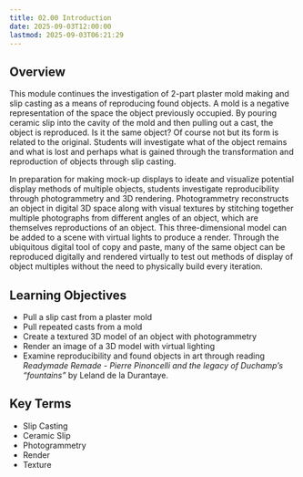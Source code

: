 ```yaml
---
title: 02.00 Introduction
date: 2025-09-03T12:00:00
lastmod: 2025-09-03T06:21:29
---
```


## Overview

This module continues the investigation of 2-part plaster mold making and slip casting as a means of reproducing found objects. A mold is a negative representation of the space the object previously occupied. By pouring ceramic slip into the cavity of the mold and then pulling out a cast, the object is reproduced. Is it the same object? Of course not but its form is related to the original. Students will investigate what of the object remains and what is lost and perhaps what is gained through the transformation and reproduction of objects through slip casting.

In preparation for making mock-up displays to ideate and visualize potential display methods of multiple objects, students investigate reproducibility through photogrammetry and 3D rendering. Photogrammetry reconstructs an object in digital 3D space along with visual textures by stitching together multiple photographs from different angles of an object, which are themselves reproductions of an object. This three-dimensional model can be added to a scene with virtual lights to produce a render. Through the ubiquitous digital tool of copy and paste, many of the same object can be reproduced digitally and rendered virtually to test out methods of display of object multiples without the need to physically build every iteration.

## Learning Objectives

- Pull a slip cast from a plaster mold
- Pull repeated casts from a mold
- Create a textured 3D model of an object with photogrammetry
- Render an image of a 3D model with virtual lighting
- Examine reproducibility and found objects in art through reading _Readymade Remade - Pierre Pinoncelli and the legacy of Duchamp’s “fountains”_ by Leland de la Durantaye.

## Key Terms

- Slip Casting
- Ceramic Slip
- Photogrammetry
- Render
- Texture
